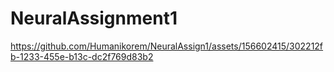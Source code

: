 # NeuralAssignment1







https://github.com/Humanikorem/NeuralAssign1/assets/156602415/302212fb-1233-455e-b13c-dc2f769d83b2

